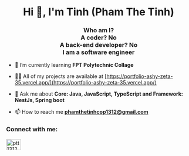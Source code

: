 <h1 align="center">Hi 👋, I'm Tinh (Pham The Tinh)</h1>
<h3 align="center">Who am I? <br>A coder? No <br>A back-end developer? No <br>I am a software engineer</h3>

- 🌱 I’m currently learning **FPT Polytechnic Collage**

- 👨‍💻 All of my projects are available at [https://portfolio-ashy-zeta-35.vercel.app/](https://portfolio-ashy-zeta-35.vercel.app/)

- 💬 Ask me about **Core: Java, JavaScript, TypeScript and Framework: NestJs, Spring boot**

- 📫 How to reach me **phamthetinhcop1312@gmail.com**

<h3 align="left">Connect with me:</h3>
<p align="left">
<a href="https://linkedin.com/in/ptt1312" target="blank"><img align="center" src="https://raw.githubusercontent.com/rahuldkjain/github-profile-readme-generator/master/src/images/icons/Social/linked-in-alt.svg" alt="ptt1312" height="30" width="40" /></a>
</p>
